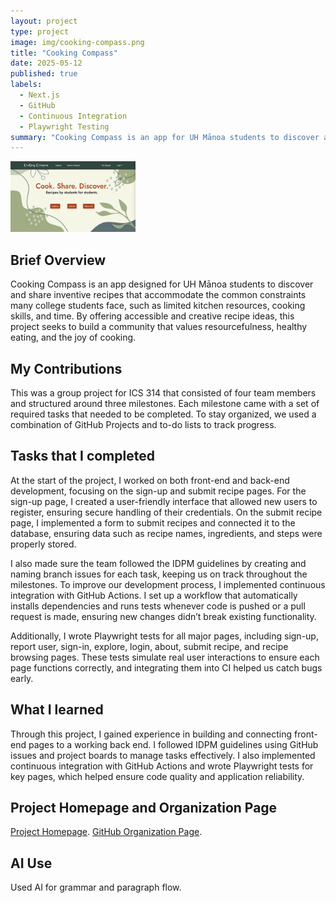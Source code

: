 ```yaml
---
layout: project
type: project
image: img/cooking-compass.png
title: "Cooking Compass"
date: 2025-05-12
published: true
labels:
  - Next.js
  - GitHub
  - Continuous Integration
  - Playwright Testing
summary: "Cooking Compass is an app for UH Mānoa students to discover and share creative recipes that fit common college constraints like limited kitchen resources, time, and cooking skills."
---
```


<img width="200px" 
     class="rounded float-start pe-4" 
     src="../img/cooking-compass.png" >



## Brief Overview

Cooking Compass is an app designed for UH Mānoa students to discover and share inventive recipes that accommodate the common constraints many college students face, such as limited kitchen resources, cooking skills, and time. By offering accessible and creative recipe ideas, this project seeks to build a community that values resourcefulness, healthy eating, and the joy of cooking.


## My Contributions

This was a group project for ICS 314 that consisted of four team members and structured around three milestones. Each milestone came with a set of required tasks that needed to be completed. To stay organized, we used a combination of GitHub Projects and to-do lists to track progress.

## Tasks that I completed

At the start of the project, I worked on both front-end and back-end development, focusing on the sign-up and submit recipe pages. For the sign-up page, I created a user-friendly interface that allowed new users to register, ensuring secure handling of their credentials. On the submit recipe page, I implemented a form to submit recipes and connected it to the database, ensuring data such as recipe names, ingredients, and steps were properly stored.

I also made sure the team followed the IDPM guidelines by creating and naming branch issues for each task, keeping us on track throughout the milestones. To improve our development process, I implemented continuous integration with GitHub Actions. I set up a workflow that automatically installs dependencies and runs tests whenever code is pushed or a pull request is made, ensuring new changes didn’t break existing functionality.

Additionally, I wrote Playwright tests for all major pages, including sign-up, report user, sign-in, explore, login, about, submit recipe, and recipe browsing pages. These tests simulate real user interactions to ensure each page functions correctly, and integrating them into CI helped us catch bugs early.

## What I learned 

Through this project, I gained experience in building and connecting front-end pages to a working back end. I followed IDPM guidelines using GitHub issues and project boards to manage tasks effectively. I also implemented continuous integration with GitHub Actions and wrote Playwright tests for key pages, which helped ensure code quality and application reliability.

## Project Homepage and Organization Page

[Project Homepage](https://cooking-compass.github.io).
[GitHub Organization Page](https://github.com/Cooking-Compass).

## AI Use

Used AI for grammar and paragraph flow.
